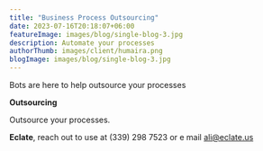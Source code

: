 ```yaml
---
title: "Business Process Outsourcing"
date: 2023-07-16T20:18:07+06:00
featureImage: images/blog/single-blog-3.jpg
description: Automate your processes
authorThumb: images/client/humaira.png
blogImage: images/blog/single-blog-3.jpg
---
```

Bots are here to help outsource your processes

**Outsourcing**

Outsource your processes. 



__Eclate__, reach out to use at (339) 298 7523 or e mail ali@eclate.us
